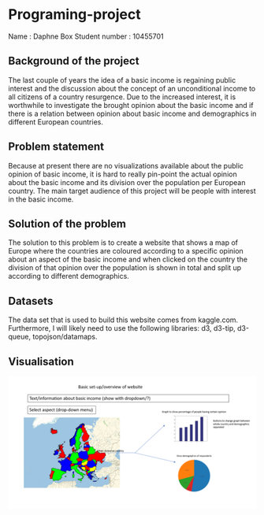 # Programing-project
Name : Daphne Box  Student number	: 10455701

## Background of the project
The last couple of years the idea of a basic income is regaining public interest and the discussion about the concept of an unconditional income to all citizens of a country resurgence.
Due to the increased interest, it is worthwhile to investigate the brought opinion about the basic income and if there is a relation between opinion about basic income and demographics in different European countries.

## Problem statement
Because at present there are no visualizations available about the public opinion of basic income, it is hard to really pin-point the actual opinion about the basic income and its division over the population per European country. The main target audience of this project will be people with interest in the basic income. 

## Solution of the problem
The solution to this problem is to create a website that shows a map of Europe where the countries are coloured according to a specific opinion about an aspect of the basic income and when clicked on the country the division of that opinion over the population is shown in total and split up according to different demographics.

## Datasets
The data set that is used to build this website comes from kaggle.com.
Furthermore, I will likely need to use the following libraries: d3, d3-tip, d3-queue, topojson/datamaps.  

## Visualisation
![](doc/basic_idea_webpage.png)

